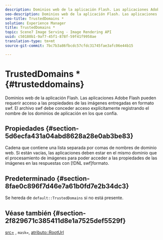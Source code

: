 ```yaml
---
description: Dominios web de la aplicación Flash. Las aplicaciones Adobe Flash pueden requerir acceso a las propiedades de las imágenes entregadas en formato swf. El archivo swf debe conceder acceso explícitamente registrando el nombre de los dominios de aplicación en los que confía.
seo-description: Dominios web de la aplicación Flash. Las aplicaciones Adobe Flash pueden requerir acceso a las propiedades de las imágenes entregadas en formato swf. El archivo swf debe conceder acceso explícitamente registrando el nombre de los dominios de aplicación en los que confía.
seo-title: TrustedDomains *
solution: Experience Manager
title: TrustedDomains *
topic: Scene7 Image Serving - Image Rendering API
uuid: c50180b1-9af7-45f1-878f-59f41f9958ae
translation-type: tm+mt
source-git-commit: 7bc7b3a86fbcdc57cfdc31745fae3afc06e44b15

---
```



# TrustedDomains *{#trusteddomains}

Dominios web de la aplicación Flash. Las aplicaciones Adobe Flash pueden requerir acceso a las propiedades de las imágenes entregadas en formato swf. El archivo swf debe conceder acceso explícitamente registrando el nombre de los dominios de aplicación en los que confía.

## Propiedades {#section-5d6ecfa431a04abd8628a28e0ab3be83}

Cadena que contiene una lista separada por comas de nombres de dominio web. Si están vacías, las aplicaciones deben estar en el mismo dominio que el procesamiento de imágenes para poder acceder a las propiedades de las imágenes en las respuestas con [!DNL swf]formato.

## Predeterminado {#section-8fae0c896f7d46e7a61b0fd7e2b34dc3}

Se hereda de `default::TrustedDomains` si no está presente.

## Véase también {#section-2f829671c385411d8e1a7525def5529f}

[src=](../../../../../ir-api/http-protocol/image-rendering-api-ref/c-ir-http-protocol-ref/c-ir-http-protocol-command-reference/r-ir-src.md#reference-62c98abad22149d68d405ed6aaff8272) , `mask=`, [atributo::RootUrl](../../../../../ir-api/material-cat/image-rendering-api-ref/c-ir-material-catalog/c-ir-attributes-reference/r-ir-rooturl.md#reference-b8d706a573814802bd6794223cc78402)
